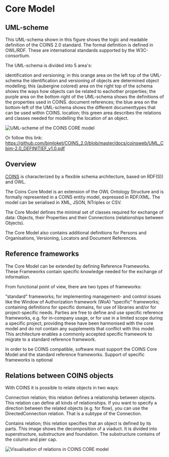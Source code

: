 # Core Model

## UML-scheme

This UML-schema shown in this figure shows the logic and readable definition of the COINS 2.0 standard. The formal definition is defined in OWL/RDF. These are international standards supported by the W3C-consortium.

The UML-schema is divided into 5 area's:

identification and versioning; in this orange area on the left top of the UML-schema the identification and versioning of objects are determined
object modelling; this (aubergine colored) area on the right top of the schema shows the ways how objects can be related to eachother
properties; the purple area on the bottom right of the UML-schema shows the definitions of the properties used in COINS.
document references; the blue area on the bottom-left of the UML-schema shows the different documenttypes that can be used within COINS.
location; this green area describes the relations and classes needed for modelling the location of an object.

![UML-scheme of the COINS CORE model](https://bimloket.github.io/coinsweb/media/600px-UML-schema_1280x888.jpg "UML-scheme of the COINS CORE model")

Or follow this link: 
https://github.com/bimloket/COINS_2.0/blob/master/docs/coinsweb/UML_Cbim-2.0_DEFINITIEF_v1.0.pdf

## Overview

[COINS](https://bimloket.github.io/COINS_2.0/coinsweb/#dfn-coins) is characterized by a flexible schema architecture, based on RDF(S)) and OWL.

The Coins Core Model is an extension of the OWL Ontology Structure and is formally represented in a COINS entity model, expressed in RDF/XML. The model can be serialised in XML, JSON, NTriples or CSV.

The Core Model defines the minimal set of classes required for exchange of data: Objects, their Properties and their Connections (relationships between Objects).

The Core Model also contains additional definitions for Persons and Organisations, Versioning, Locators and Document References.

## Reference frameworks
The Core Model can be extended by defining Reference Frameworks. These Frameworks contain specific knowledge needed for the exchange of information.

From functional point of view, there are two types of frameworks:

“standard” frameworks; for implementing management- and control issues like the Window of Authorization framework (WoA)
“specific” frameworks; containing definitions for specific domains, for use of libraries and/or for project-specific needs.
Parties are free to define and use specific reference frameworks, e.g. for in-company usage, or for use in a limited scope during a specific project, providing these have been harmonised with the core model and do not contain any supplements that conflict with this model. This architecture enables a commonly accepted specific framework to migrate to a standard reference framework.

In order to be COINS compatible, software must support the COINS Core Model and the standard reference frameworks. Support of specific frameworks is optional

## Relations between COINS objects
With COINS it is possible to relate objects in two ways:

Connection relation; this relation defines a relationship between objects. This relation can define all kinds of relationships. If you want to specify a direction between the related objects (e.g. for flow), you can use the DirectedConnection relation. That is a subtype of the Connection.

Contains relation; this relation specifies that an object is defined by its parts. This image shows the decomposition of a viaduct. It is divided into superstructure, substructure and foundation. The substructure contains of the column and pier cap.

![Visualisation of relations in COINS CORE model](https://bimloket.github.io/coinsweb/media/ContainsRelation.jpg "Contains relation for defining structures")


